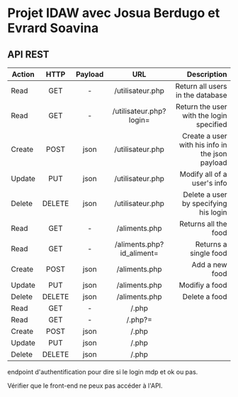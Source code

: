 # Projet IDAW avec Josua Berdugo et Evrard Soavina


## API REST


| Action | HTTP | Payload | URL | Description |
|---    |:-:    |:-:    |:-:    |--:    |
| Read | GET | - | /utilisateur.php | Return all users in the database |
| Read | GET | - | /utilisateur.php?login= | Return the user with the login specified |
| Create | POST | json | /utilisateur.php | Create a user with his info in the json payload |
| Update | PUT | json | /utilisateur.php | Modify all of a user's info |
| Delete | DELETE | json | /utilisateur.php | Delete a user by specifying his login |
| Read | GET | - | /aliments.php | Returns all the food |
| Read | GET | - | /aliments.php?id_aliment= | Returns a single food |
| Create | POST | json | /aliments.php | Add a new food |
| Update | PUT | json | /aliments.php | Modifiy a food |
| Delete | DELETE | json | /aliments.php | Delete a food |
| Read | GET | - | /.php |  |
| Read | GET | - | /.php?= |  |
| Create | POST | json | /.php | |
| Update | PUT | json | /.php |  |
| Delete | DELETE | json | /.php |  |

endpoint d'authentification pour dire si le login mdp et ok ou pas.

Vérifier que le front-end ne peux pas accéder à l'API.